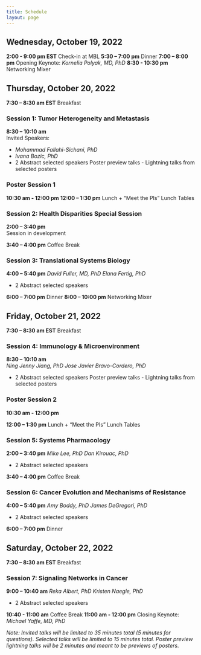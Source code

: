 ```yaml
---
title: Schedule
layout: page
---
```


## Wednesday, October 19, 2022

**2:00 - 9:00 pm EST**    Check-in at MBL
**5:30 – 7:00 pm**        Dinner
**7:00 – 8:00 pm**        Opening Keynote: _Kornelia Polyak, MD, PhD_ 
**8:30 - 10:30 pm**       Networking Mixer

## Thursday, October 20, 2022

**7:30 – 8:30 am EST**    Breakfast

### Session 1: Tumor Heterogeneity and Metastasis
**8:30 – 10:10 am**		
Invited Speakers:
+ _Mohammad Fallahi-Sichani, PhD_
+ _Ivana Bozic, PhD_
+ 2 Abstract selected speakers
Poster preview talks - Lightning talks from selected posters 

### Poster Session 1
**10:30 am - 12:00 pm**
**12:00 – 1:30 pm**		Lunch + “Meet the PIs” Lunch Tables

### Session 2: Health Disparities Special Session
**2:00 – 3:40 pm**	
Session in development

**3:40 – 4:00 pm**		Coffee Break

### Session 3: Translational Systems Biology
**4:00 – 5:40 pm**
_David Fuller, MD, PhD_
_Elana Fertig, PhD_
+ 2 Abstract selected speakers

**6:00 – 7:00 pm**		Dinner
**8:00 – 10:00 pm**		Networking Mixer

## Friday, October 21, 2022

**7:30 – 8:30 am EST**		Breakfast

### Session 4: Immunology & Microenvironment
**8:30 – 10:10 am**		
_Ning Jenny Jiang, PhD_
_Jose Javier Bravo-Cordero, PhD_
+ 2 Abstract selected speakers
Poster preview talks - Lightning talks from selected posters 

### Poster Session 2
**10:30 am - 12:00 pm**		

**12:00 – 1:30 pm**		Lunch + “Meet the PIs” Lunch Tables

### Session 5: Systems Pharmacology
**2:00 – 3:40 pm**
_Mike Lee, PhD_
_Dan Kirouac, PhD_
+ 2 Abstract selected speakers

**3:40 – 4:00 pm**		Coffee Break

### Session 6: Cancer Evolution and Mechanisms of Resistance
**4:00 – 5:40 pm**
_Amy Boddy, PhD_
_James DeGregori, PhD_
+ 2 Abstract selected speakers

**6:00 – 7:00 pm**		Dinner

## Saturday, October 22, 2022

**7:30 – 8:30 am EST**    Breakfast

### Session 7: Signaling Networks in Cancer
**9:00 – 10:40 am**
_Reka Albert, PhD_
_Kristen Naegle, PhD_
+ 2 Abstract selected speakers

**10:40 - 11:00 am**      Coffee Break 
**11:00 am - 12:00 pm**   Closing Keynote: _Michael Yaffe, MD, PhD_ 


_Note: Invited talks will be limited to 35 minutes total (5 minutes for questions). Selected talks will be limited to 15 minutes total. Poster preview lightning talks will be 2 minutes and meant to be previews of posters._
